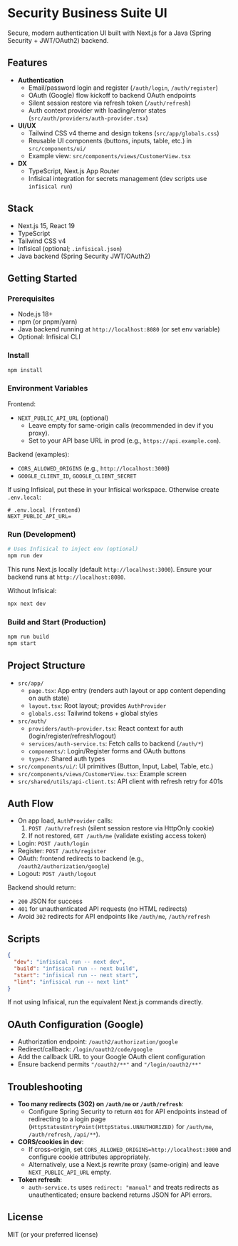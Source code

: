 # Security Business Suite UI

Secure, modern authentication UI built with Next.js for a Java (Spring Security + JWT/OAuth2) backend.

## Features

- **Authentication**
  - Email/password login and register (`/auth/login`, `/auth/register`)
  - OAuth (Google) flow kickoff to backend OAuth endpoints
  - Silent session restore via refresh token (`/auth/refresh`)
  - Auth context provider with loading/error states (`src/auth/providers/auth-provider.tsx`)
- **UI/UX**
  - Tailwind CSS v4 theme and design tokens (`src/app/globals.css`)
  - Reusable UI components (buttons, inputs, table, etc.) in `src/components/ui/`
  - Example view: `src/components/views/CustomerView.tsx`
- **DX**
  - TypeScript, Next.js App Router
  - Infisical integration for secrets management (dev scripts use `infisical run`)

## Stack

- Next.js 15, React 19
- TypeScript
- Tailwind CSS v4
- Infisical (optional; `.infisical.json`)
- Java backend (Spring Security JWT/OAuth2)

## Getting Started

### Prerequisites

- Node.js 18+
- npm (or pnpm/yarn)
- Java backend running at `http://localhost:8080` (or set env variable)
- Optional: Infisical CLI

### Install

```bash
npm install
```

### Environment Variables

Frontend:
- `NEXT_PUBLIC_API_URL` (optional)
  - Leave empty for same-origin calls (recommended in dev if you proxy).
  - Set to your API base URL in prod (e.g., `https://api.example.com`).

Backend (examples):
- `CORS_ALLOWED_ORIGINS` (e.g., `http://localhost:3000`)
- `GOOGLE_CLIENT_ID`, `GOOGLE_CLIENT_SECRET`

If using Infisical, put these in your Infisical workspace. Otherwise create `.env.local`:

```env
# .env.local (frontend)
NEXT_PUBLIC_API_URL=
```

### Run (Development)

```bash
# Uses Infisical to inject env (optional)
npm run dev
```

This runs Next.js locally (default `http://localhost:3000`). Ensure your backend runs at `http://localhost:8080`.

Without Infisical:

```bash
npx next dev
```

### Build and Start (Production)

```bash
npm run build
npm start
```

## Project Structure

- `src/app/`
  - `page.tsx`: App entry (renders auth layout or app content depending on auth state)
  - `layout.tsx`: Root layout; provides `AuthProvider`
  - `globals.css`: Tailwind tokens + global styles
- `src/auth/`
  - `providers/auth-provider.tsx`: React context for auth (login/register/refresh/logout)
  - `services/auth-service.ts`: Fetch calls to backend (`/auth/*`)
  - `components/`: Login/Register forms and OAuth buttons
  - `types/`: Shared auth types
- `src/components/ui/`: UI primitives (Button, Input, Label, Table, etc.)
- `src/components/views/CustomerView.tsx`: Example screen
- `src/shared/utils/api-client.ts`: API client with refresh retry for 401s

## Auth Flow

- On app load, `AuthProvider` calls:
  1. `POST /auth/refresh` (silent session restore via HttpOnly cookie)
  2. If not restored, `GET /auth/me` (validate existing access token)
- Login: `POST /auth/login`
- Register: `POST /auth/register`
- OAuth: frontend redirects to backend (e.g., `/oauth2/authorization/google`)
- Logout: `POST /auth/logout`

Backend should return:
- `200` JSON for success
- `401` for unauthenticated API requests (no HTML redirects)
- Avoid `302` redirects for API endpoints like `/auth/me`, `/auth/refresh`

## Scripts

```json
{
  "dev": "infisical run -- next dev",
  "build": "infisical run -- next build",
  "start": "infisical run -- next start",
  "lint": "infisical run -- next lint"
}
```

If not using Infisical, run the equivalent Next.js commands directly.

## OAuth Configuration (Google)

- Authorization endpoint: `/oauth2/authorization/google`
- Redirect/callback: `/login/oauth2/code/google`
- Add the callback URL to your Google OAuth client configuration
- Ensure backend permits `"/oauth2/**"` and `"/login/oauth2/**"`

## Troubleshooting

- **Too many redirects (302) on `/auth/me` or `/auth/refresh`**:
  - Configure Spring Security to return `401` for API endpoints instead of redirecting to a login page (`HttpStatusEntryPoint(HttpStatus.UNAUTHORIZED)` for `/auth/me`, `/auth/refresh`, `/api/**`).
- **CORS/cookies in dev**:
  - If cross-origin, set `CORS_ALLOWED_ORIGINS=http://localhost:3000` and configure cookie attributes appropriately.
  - Alternatively, use a Next.js rewrite proxy (same-origin) and leave `NEXT_PUBLIC_API_URL` empty.
- **Token refresh**:
  - `auth-service.ts` uses `redirect: "manual"` and treats redirects as unauthenticated; ensure backend returns JSON for API errors.

## License

MIT (or your preferred license)
